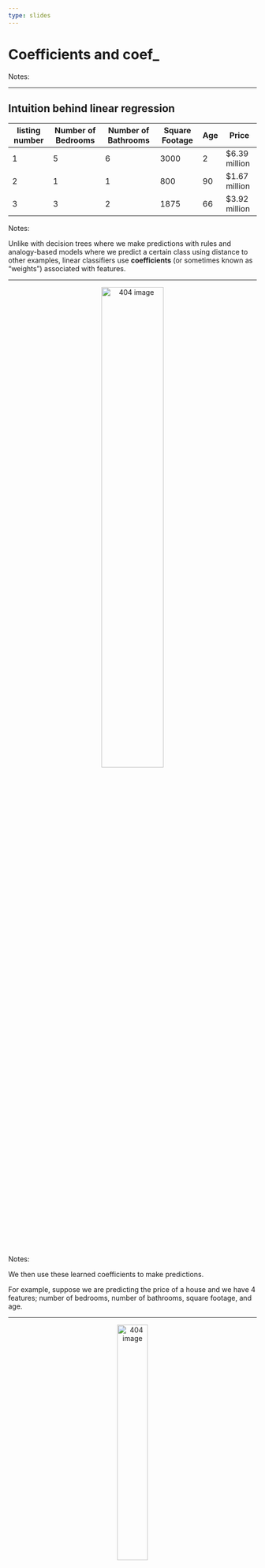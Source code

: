```yaml
---
type: slides
---
```


# Coefficients and coef\_

Notes: <br>

---

## Intuition behind linear regression

| listing number | Number of Bedrooms | Number of Bathrooms | Square Footage | Age | Price         |
| -------------- | ------------------ | ------------------- | -------------- | --- | ------------- |
| 1              | 5                  | 6                   | 3000           | 2   | $6.39 million |
| 2              | 1                  | 1                   | 800            | 90  | $1.67 million |
| 3              | 3                  | 2                   | 1875           | 66  | $3.92 million |

Notes:

Unlike with decision trees where we make predictions with rules and
analogy-based models where we predict a certain class using distance to
other examples, linear classifiers use **coefficients** (or sometimes
known as “weights”) associated with features.

---

<center>

<img src="/module8/house_table.png"  width = "50%" alt="404 image" />

</center>

Notes:

We then use these learned coefficients to make predictions.

For example, suppose we are predicting the price of a house and we have
4 features; number of bedrooms, number of bathrooms, square footage, and
age.

---

<center>

<img src="/module8/house_table.png"  width = "35%" alt="404 image" />

</center>

Consider the following listing (example):

| listing number | Number of Bedrooms | Number of Bathrooms | Square Footage | Age |
| -------------- | ------------------ | ------------------- | -------------- | --- |
| 3              | 3                  | 2                   | 1875           | 66  |

<br>

<font size="4"><em> predicted(price) = coefficient<sub>bedrooms</sub> x
\#bedrooms + coefficient<sub>bathrooms</sub> x \#bathrooms +
coefficient<sub>sqfeet</sub> x \#sqfeet + coefficient<sub>age</sub> x
\#age + intercept </em></font>

<font size="4"><em> predicted(price) = 0.03 x \#bedrooms + 0.04 x
\#bathrooms + 0.003 x \#sqfeet + -0.01 x \#age + intercept </em></font>

<font size="4"><em> predicted(price) = (0.03 x 3) + (0.04 x 2) + (0.003
x 1875) + (-0.01 x 66) + 0 </em></font>

<font size="4"><em> predicted(price) = 3.26 </em></font>

Notes:

---

## Components of a linear model

<br> <br> <br>

<font size="5"><em> predicted(price) =
(<font  color="#b1d78c">coefficient<sub>bedrooms</sub></font> x
<font  color="7bd1ec">\#bedrooms</font>) +
(<font  color="#b1d78c">coefficient<sub>bathrooms</sub></font> x
<font  color="7bd1ec">\#bathrooms</font>) +
(<font  color="#b1d78c">coefficient<sub>sqfeet</sub></font> x
<font  color="7bd1ec">\#sqfeet</font>) +
(<font  color="#b1d78c">coefficient<sub>age</sub></font> x
<font  color="7bd1ec">\#age</font>) +
<font  color="e8b0d0">intercept</font> </em> </font>

  - <font  color="7bd1ec"> Input features</font>  
  - <font  color="#b1d78c"> Coefficients, one per feature</font>  
  - <font  color="e8b0d0"> Bias or intercept</font>

Notes:

---

``` python
housing_df = pd.read_csv("data/real_estate.csv")
train_df, test_df = train_test_split(housing_df, test_size=0.1, random_state=1)
train_df.head()
```

```out
     house_age  distance_station  num_stores  latitude  longitude  price
172        6.6          90.45606           9  24.97433  121.54310   58.1
230        4.0        2147.37600           3  24.96299  121.51284   33.4
346       13.2        1712.63200           2  24.96412  121.51670   30.8
244        4.8        1559.82700           3  24.97213  121.51627   21.7
367       15.0        1828.31900           2  24.96464  121.51531   20.9
```

``` python
X_train, y_train = train_df.drop(columns =['price']), train_df['price']
X_test, y_test = test_df.drop(columns =['price']), test_df['price']
```

Notes:

Let’s now use `Ridge` with our Taiwan housing dataset that we saw in
assignment 1 where we want to predict the house price.

---

``` python
lm = Ridge()
lm.fit(X_train, y_train);
training_score = lm.score(X_train, y_train)
training_score
```

```out
0.5170145681350131
```

``` python
lm.coef_
```

```out
array([-2.43214368e-01, -5.33723544e-03,  1.25878207e+00,  8.92353624e+00, -1.34523313e+00])
```

Notes:

We can make our pipeline as usual and train it, and assess our training
score.

We saw that with linear classifiers we have coefficients associated with
each feature of our model.

How do we get that? We can use `.coef_` to obtain them from our trained
model.

But how are these useful?

---

``` python
ridge_coeffs = lm.coef_
ridge_coeffs
```

```out
array([-2.43214368e-01, -5.33723544e-03,  1.25878207e+00,  8.92353624e+00, -1.34523313e+00])
```

``` python
words_coeffs_df = pd.DataFrame(data=ridge_coeffs, index=X_train.columns, columns=['Coefficients'])
words_coeffs_df
```

```out
                  Coefficients
house_age            -0.243214
distance_station     -0.005337
num_stores            1.258782
latitude              8.923536
longitude            -1.345233
```

Notes:

One of the primary advantages of linear classifiers is their ability to
interpret models using these coefficients.

What do these mean? Let’s try to make some sense of it here.

We have our coefficients but we should see which feature corresponds to
which coefficient.

We can do that by making a dataframe with both values.

We can use these coefficients to interpret our model. They show us how
much each of these features affects our model’s prediction.

For example, if we had a house with 2 stores nearby, our `num_stores`
value is 2. That means that 2 \* 1.26 = 2.52 will contribute to our
predicted price\!

The negative coefficients work in the opposite way, for example, every
unit increase in age of a house will, subtracts 0.244 from the house’s
predicted value.

---

``` python
words_coeffs_df.abs().sort_values(by='Coefficients')
```

```out
                  Coefficients
distance_station      0.005337
house_age             0.243214
num_stores            1.258782
longitude             1.345233
latitude              8.923536
```

Notes:

In linear models, the coefficients tell us how each feature affects the
prediction.

So, looking at the features which have coefficient with bigger
magnitudes might be useful and contribute more to the prediction.

It’s important to be careful here though because this depends on the
scaling of the features. Larger features will have smaller coefficients,
but if we scale our features before we build our model then they are on
a somewhat level playing field\! (Another reason we should be scaling
our features\!)

---

## Interpreting learned coefficients

<br> <br>

In linear models:

  - if the coefficient is +, then ↑ the feature values ↑ the prediction
    value.  
  - if the coefficient is -, then ↑ the feature values ↓ the prediction
    value.  
  - if the coefficient is 0, the feature is not used in making a
    prediction.

Notes:

In linear models:

  - if the coefficient is positive, then increasing the feature values
    increases the prediction value.  
  - if the coefficient is negative, then increasing the feature values
    decreases the prediction value.  
  - if the coefficient is zero, the feature is not used in making a
    prediction

---

## Predicting

``` python
X_train.iloc[0:1]
```

```out
     house_age  distance_station  num_stores  latitude  longitude
172        6.6          90.45606           9  24.97433   121.5431
```

``` python
lm.predict(X_train.iloc[0:1])
```

```out
array([52.35605528])
```

Notes:

Let’s take a look at a single example here.

The values in this are the input features.

We can use `predict()` on our features to get a prediction of 52.36.

---

``` python
words_coeffs_df.T
```

```out
              house_age  distance_station  num_stores  latitude  longitude
Coefficients  -0.243214         -0.005337    1.258782  8.923536  -1.345233
```

``` python
X_train.iloc[0:1]
```

```out
     house_age  distance_station  num_stores  latitude  longitude
172        6.6          90.45606           9  24.97433   121.5431
```

``` python
intercept = lm.intercept_
intercept
```

```out
-16.240516720277654
```

Notes:

Using our coefficients, and the model’s intercept we can calculate the
model’s predictions ourselves as well.

---

<center>

<font size="4"><em> predicted(price) = coefficient<sub>house\_age</sub>
x house\_age + coefficient<sub>distance\_station</sub> x
distance\_station + coefficient<sub>num\_stores</sub> x num\_stores +
coefficient<sub>latitude</sub> x latitude +
coefficient<sub>longitude</sub> x longitude + intercept </em></font>

</center>

``` python
(ridge_coeffs * X_train.iloc[0:1]).sum(axis=1) + intercept 
```

```out
172    52.356055
dtype: float64
```

``` python
lm.predict(X_train.iloc[0:1])
```

```out
array([52.35605528])
```

Notes:

All of these feature values multiplied by the coefficients then adding
the intercept, contribute to our prediction.

When we do this by hand using the model’s coefficients and intercept, we
get the same as if we used `predict`.

---

# Let’s apply what we learned\!

Notes: <br>

